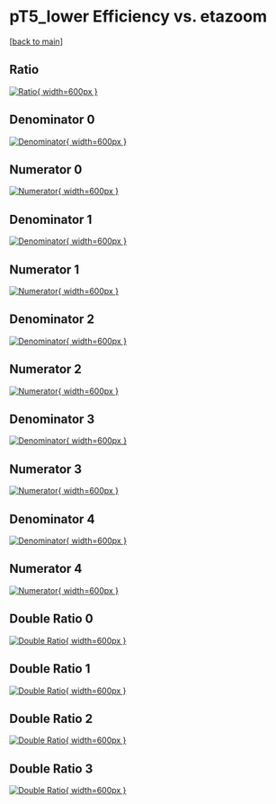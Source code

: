 # pT5_lower Efficiency vs. etazoom

[[back to main](./)]



## Ratio

[![Ratio](../mtv/var/pT5_lower_base_0_0_eff_etazoom.png){ width=600px }](../mtv/var/pT5_lower_base_0_0_eff_etazoom.pdf)

## Denominator 0

[![Denominator](../mtv/den/pT5_lower_base_0_0_eff_etazoom_den0.png){ width=600px }](../mtv/den/pT5_lower_base_0_0_eff_etazoom_den0.pdf)

## Numerator 0

[![Numerator](../mtv/num/pT5_lower_base_0_0_eff_etazoom_num0.png){ width=600px }](../mtv/num/pT5_lower_base_0_0_eff_etazoom_num0.pdf)

## Denominator 1

[![Denominator](../mtv/den/pT5_lower_base_0_0_eff_etazoom_den1.png){ width=600px }](../mtv/den/pT5_lower_base_0_0_eff_etazoom_den1.pdf)

## Numerator 1

[![Numerator](../mtv/num/pT5_lower_base_0_0_eff_etazoom_num1.png){ width=600px }](../mtv/num/pT5_lower_base_0_0_eff_etazoom_num1.pdf)

## Denominator 2

[![Denominator](../mtv/den/pT5_lower_base_0_0_eff_etazoom_den2.png){ width=600px }](../mtv/den/pT5_lower_base_0_0_eff_etazoom_den2.pdf)

## Numerator 2

[![Numerator](../mtv/num/pT5_lower_base_0_0_eff_etazoom_num2.png){ width=600px }](../mtv/num/pT5_lower_base_0_0_eff_etazoom_num2.pdf)

## Denominator 3

[![Denominator](../mtv/den/pT5_lower_base_0_0_eff_etazoom_den3.png){ width=600px }](../mtv/den/pT5_lower_base_0_0_eff_etazoom_den3.pdf)

## Numerator 3

[![Numerator](../mtv/num/pT5_lower_base_0_0_eff_etazoom_num3.png){ width=600px }](../mtv/num/pT5_lower_base_0_0_eff_etazoom_num3.pdf)

## Denominator 4

[![Denominator](../mtv/den/pT5_lower_base_0_0_eff_etazoom_den4.png){ width=600px }](../mtv/den/pT5_lower_base_0_0_eff_etazoom_den4.pdf)

## Numerator 4

[![Numerator](../mtv/num/pT5_lower_base_0_0_eff_etazoom_num4.png){ width=600px }](../mtv/num/pT5_lower_base_0_0_eff_etazoom_num4.pdf)

## Double Ratio 0

[![Double Ratio](../mtv/ratio/pT5_lower_base_0_0_eff_etazoom_ratio0.png){ width=600px }](../mtv/ratio/pT5_lower_base_0_0_eff_etazoom_ratio0.pdf)

## Double Ratio 1

[![Double Ratio](../mtv/ratio/pT5_lower_base_0_0_eff_etazoom_ratio1.png){ width=600px }](../mtv/ratio/pT5_lower_base_0_0_eff_etazoom_ratio1.pdf)

## Double Ratio 2

[![Double Ratio](../mtv/ratio/pT5_lower_base_0_0_eff_etazoom_ratio2.png){ width=600px }](../mtv/ratio/pT5_lower_base_0_0_eff_etazoom_ratio2.pdf)

## Double Ratio 3

[![Double Ratio](../mtv/ratio/pT5_lower_base_0_0_eff_etazoom_ratio3.png){ width=600px }](../mtv/ratio/pT5_lower_base_0_0_eff_etazoom_ratio3.pdf)

